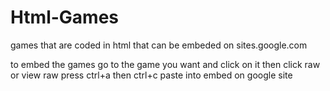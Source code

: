 # Html-Games
games that are coded in html that can be embeded on sites.google.com

to embed the games go to the game you want and click on it
then click raw or view raw
press ctrl+a then ctrl+c
paste into embed on google site
